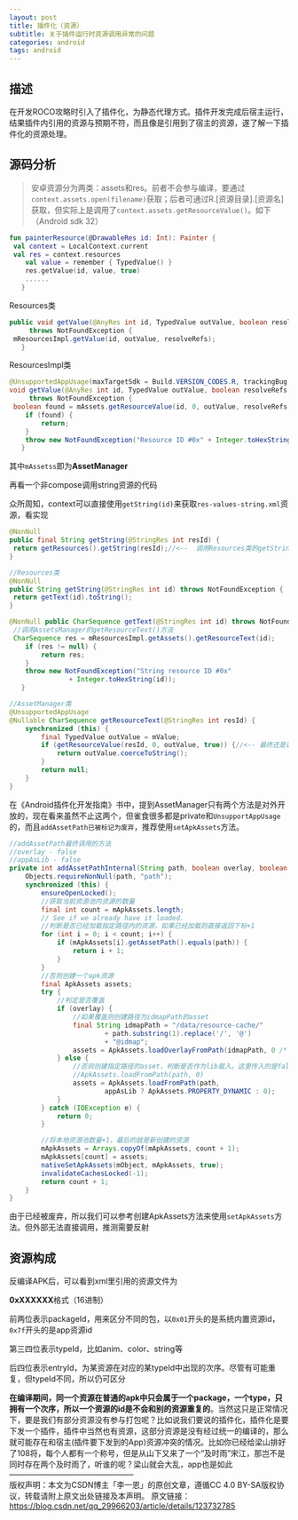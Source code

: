 ```yaml
---
layout: post
title: 插件化（资源）
subtitle: 关于插件运行时资源调用异常的问题
categories: android
tags: android
---
```


## 描述

在开发ROCO攻略时引入了插件化，为静态代理方式。插件开发完成后宿主运行，结果插件内引用的资源与预期不符，而且像是引用到了宿主的资源，遂了解一下插件化的资源处理。

## 源码分析

> 安卓资源分为两类：assets和res。前者不会参与编译，要通过`context.assets.open(filename)`获取；后者可通过R.[资源目录].[资源名]获取，但实际上是调用了`context.assets.getResourceValue()`。如下（Android sdk 32）

 ```kotlin
fun painterResource(@DrawableRes id: Int): Painter {
  val context = LocalContext.current
  val res = context.resources
     val value = remember { TypedValue() }
     res.getValue(id, value, true)
     ......
    }
 ```

 Resources类

 ```java
public void getValue(@AnyRes int id, TypedValue outValue, boolean resolveRefs)
      throws NotFoundException {
  mResourcesImpl.getValue(id, outValue, resolveRefs);
    }
 ```

 ResourcesImpl类

 ```java
@UnsupportedAppUsage(maxTargetSdk = Build.VERSION_CODES.R, trackingBug = 170729553)
 void getValue(@AnyRes int id, TypedValue outValue, boolean resolveRefs)
      throws NotFoundException {
  boolean found = mAssets.getResourceValue(id, 0, outValue, resolveRefs);
     if (found) {
         return;
     }
     throw new NotFoundException("Resource ID #0x" + Integer.toHexString(id));
    }
 ```

 其中`mAssetss`即为**AssetManager**

 再看一个非compose调用string资源的代码

 众所周知，context可以直接使用`getString(id)`来获取`res-values-string.xml`资源，看实现

 ```java
@NonNull
 public final String getString(@StringRes int resId) {
  return getResources().getString(resId);//<--  调用Resources类的getString()方法
 }
 ```

 ```java
//Resources类
 @NonNull
 public String getString(@StringRes int id) throws NotFoundException {
  return getText(id).toString();
 }
 ```

 ```java
@NonNull public CharSequence getText(@StringRes int id) throws NotFoundException {
  //调用AssetsManager的getResourceText()方法
  CharSequence res = mResourcesImpl.getAssets().getResourceText(id);
     if (res != null) {
         return res;
     }
     throw new NotFoundException("String resource ID #0x"
                + Integer.toHexString(id));
    }
 ```

 ```java
//AssetManager类
 @UnsupportedAppUsage
 @Nullable CharSequence getResourceText(@StringRes int resId) {
     synchronized (this) {
         final TypedValue outValue = mValue;
         if (getResourceValue(resId, 0, outValue, true)) {//<-- 最终还是调用到了getResourceValue()方法
             return outValue.coerceToString();
         }
         return null;
     }
 }
 ```

在《Android插件化开发指南》书中，提到AssetManager只有两个方法是对外开放的，现在看来虽然不止这两个，但雀食很多都是private和`UnsupportAppUsage`的，而且`addAssetPath已被标记为废弃`，推荐使用`setApkAssets`方法。

```java
//addAssetPath最终调用的方法
//overlay - false
//appAsLib - false
private int addAssetPathInternal(String path, boolean overlay, boolean appAsLib) {
    Objects.requireNonNull(path, "path");
    synchronized (this) {
        ensureOpenLocked();
        //获取当前资源池内资源的数量
        final int count = mApkAssets.length;
        // See if we already have it loaded.
        //判断是否已经加载指定路径内的资源，如果已经加载则直接返回下标+1
        for (int i = 0; i < count; i++) {
            if (mApkAssets[i].getAssetPath().equals(path)) {
                return i + 1;
            }
        }
		//否则创建一个apk资源
        final ApkAssets assets;
        try {
            //判定是否覆盖
            if (overlay) {
                //如果覆盖则创建路径为idmapPath的asset
                final String idmapPath = "/data/resource-cache/"
                        + path.substring(1).replace('/', '@')
                        + "@idmap";
                assets = ApkAssets.loadOverlayFromPath(idmapPath, 0 /* flags */);
            } else {
                //否则创建指定路径的asset，判断是否作为lib载入。这里传入的是false，所以最终为
                //ApkAssets.loadFromPath(path, 0)
                assets = ApkAssets.loadFromPath(path,
                        appAsLib ? ApkAssets.PROPERTY_DYNAMIC : 0);
            }
        } catch (IOException e) {
            return 0;
        }

        //将本地资源池数量+1，最后的就是新创建的资源
		mApkAssets = Arrays.copyOf(mApkAssets, count + 1);
        mApkAssets[count] = assets;
        nativeSetApkAssets(mObject, mApkAssets, true);
        invalidateCachesLocked(-1);
        return count + 1;
    }
}
```

由于已经被废弃，所以我们可以参考创建ApkAssets方法来使用`setApkAssets`方法。但外部无法直接调用，推测需要反射

## 资源构成

反编译APK后，可以看到xml里引用的资源文件为  

**0xXXXXXX**格式（16进制）

前两位表示packageId，用来区分不同的包，以`0x01`开头的是系统内置资源id，`0x7f`开头的是app资源id

第三四位表示typeId，比如anim、color、string等

后四位表示entryId，为某资源在对应的某typeId中出现的次序。尽管有可能重复，但typeId不同，所以仍可区分

 **在编译期间，同一个资源在普通的apk中只会属于一个package，一个type，只拥有一个次序，所以一个资源的id是不会和别的资源重复的**。当然这只是正常情况下，要是我们有部分资源没有参与打包呢？比如说我们要说的插件化，插件化是要下发一个插件，插件中当然也有资源，这部分资源是没有经过统一的编译的，那么就可能存在和宿主(插件要下发到的App)资源冲突的情况。比如你已经给梁山排好了108将，每个人都有一个称号，但是从山下又来了一个“及时雨”宋江，那岂不是同时存在两个及时雨了，听谁的呢？梁山就会大乱，app也是如此  
 ————————————————  
 版权声明：本文为CSDN博主「李一恩」的原创文章，遵循CC 4.0 BY-SA版权协议，转载请附上原文出处链接及本声明。
 原文链接：https://blog.csdn.net/qq_29966203/article/details/123732785

